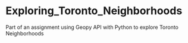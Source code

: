 # Exploring_Toronto_Neighborhoods
Part of an assignment using Geopy API with Python to explore Toronto Neighborhoods
